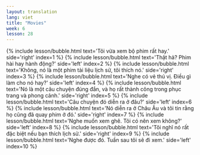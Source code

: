 ```yaml
---
layout: translation
lang: viet
title: "Movies"
week: 6
lesson: 28
---
```


{% include lesson/bubble.html text='Tôi vừa xem bộ phim rất hay.' side='right' index=1 %}
{% include lesson/bubble.html text='Thật hả? Phim hài hay hành động?' side='left' index=2 %}
{% include lesson/bubble.html text='Không, nó là một phim tài liệu lịch sử, tôi thích nó.' side='right' index=3 %}
{% include lesson/bubble.html text='Nghe có vẻ thú vị. Điều gì làm cho nó hay?' side='left' index=4 %}
{% include lesson/bubble.html text='Nó là một câu chuyện đúng đắn, và họ rất thành công trong phục trang và phong cảnh.' side='right' index=5 %}
{% include lesson/bubble.html text='Câu chuyện đó diễn ra ở đâu?' side='left' index=6 %}
{% include lesson/bubble.html text='Nó diễn ra ở Châu Âu và tôi tin rằng họ cũng đã quay phim ở đó.' side='right' index=7 %}
{% include lesson/bubble.html text='Nghe muốn xem ghê. Tôi có nên xem không?' side='left' index=8 %}
{% include lesson/bubble.html text='Tôi nghĩ nó rất đặc biệt nếu bạn thích lịch sử.' side='right' index=9 %}
{% include lesson/bubble.html text='Nghe được đó. Tuần sau tôi sẽ đi xem.' side='left' index=10 %}
